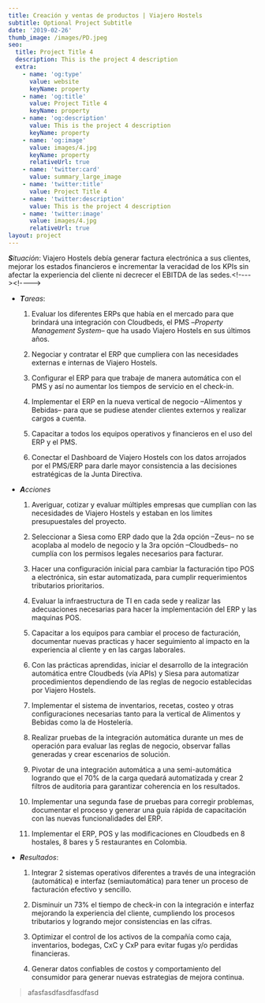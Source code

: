 ```yaml
---
title: Creación y ventas de productos | Viajero Hostels
subtitle: Optional Project Subtitle
date: '2019-02-26'
thumb_image: /images/PD.jpeg
seo:
  title: Project Title 4
  description: This is the project 4 description
  extra:
    - name: 'og:type'
      value: website
      keyName: property
    - name: 'og:title'
      value: Project Title 4
      keyName: property
    - name: 'og:description'
      value: This is the project 4 description
      keyName: property
    - name: 'og:image'
      value: images/4.jpg
      keyName: property
      relativeUrl: true
    - name: 'twitter:card'
      value: summary_large_image
    - name: 'twitter:title'
      value: Project Title 4
    - name: 'twitter:description'
      value: This is the project 4 description
    - name: 'twitter:image'
      value: images/4.jpg
      relativeUrl: true
layout: project
---
```

***S**ituación*: Viajero Hostels debía generar factura electrónica a sus clientes, mejorar los estados financieros e incrementar la veracidad de los KPIs sin afectar la experiencia del cliente ni decrecer el EBITDA de las sedes.\<!---->\<!---->

*   ***T**areas*:

    1.  Evaluar los diferentes ERPs que había en el mercado para que brindará una integración con Cloudbeds, el PMS –*Property Management System–* que ha usado Viajero Hostels en sus últimos años.

    2.  Negociar y contratar el ERP que cumpliera con las necesidades externas e internas de Viajero Hostels.

    3.  Configurar el ERP para que trabaje de manera automática con el PMS y así no aumentar los tiempos de servicio en el check-in.

    4.  Implementar el ERP en la nueva vertical de negocio –Alimentos y Bebidas– para que se pudiese atender clientes externos y realizar cargos a cuenta.

    5.  Capacitar a todos los equipos operativos y financieros en el uso del ERP y el PMS.

    6.  Conectar el Dashboard de Viajero Hostels con los datos arrojados por el PMS/ERP para darle mayor consistencia a las decisiones estratégicas de la Junta Directiva.

<!---->

*   ***A**cciones*

    1.  Averiguar, cotizar y evaluar múltiples empresas que cumplían con las necesidades de Viajero Hostels y estaban en los limites presupuestales del proyecto.

    2.  Seleccionar a Siesa como ERP dado que la 2da opción –Zeus– no se acoplaba al modelo de negocio y la 3ra opción –Cloudbeds– no cumplía con los permisos legales necesarios para facturar.

    3.  Hacer una configuración inicial para cambiar la facturación tipo POS a electrónica, sin estar automatizada, para cumplir requerimientos tributarios prioritarios.

    4.  Evaluar la infraestructura de TI en cada sede y realizar las adecuaciones necesarias para hacer la implementación del ERP y las maquinas POS.

    5.  Capacitar a los equipos para cambiar el proceso de facturación, documentar nuevas practicas y hacer seguimiento al impacto en la experiencia al cliente y en las cargas laborales.

    6.  Con las prácticas aprendidas, iniciar el desarrollo de la integración automática entre Cloudbeds (vía APIs) y Siesa para automatizar procedimientos dependiendo de las reglas de negocio establecidas por Viajero Hostels.

    7.  Implementar el sistema de inventarios, recetas, costeo y otras configuraciones necesarias tanto para la vertical de Alimentos y Bebidas como la de Hostelería.

    8.  Realizar pruebas de la integración automática durante un mes de operación para evaluar las reglas de negocio, observar fallas generadas y crear escenarios de solución.

    9.  Pivotar de una integración automática a una semi-automática logrando que el 70% de la carga quedará automatizada y crear 2 filtros de auditoria para garantizar coherencia en los resultados.

    10. Implementar una segunda fase de pruebas para corregir problemas, documentar el proceso y generar una guía rápida de capacitación con las nuevas funcionalidades del ERP.

    11. Implementar el ERP, POS y las modificaciones en Cloudbeds en 8 hostales, 8 bares y 5 restaurantes en Colombia.

<!---->

*   ***R**esultados*:

    1.  Integrar 2 sistemas operativos diferentes a través de una integración (automática) e interfaz (semiautomática) para tener un proceso de facturación efectivo y sencillo.

    2.  Disminuir un 73% el tiempo de check-in con la integración e interfaz mejorando la experiencia del cliente, cumpliendo los procesos tributarios y logrando mejor consistencias en las cifras.

    3.  Optimizar el control de los activos de la compañía como caja, inventarios, bodegas, CxC y CxP para evitar fugas y/o perdidas financieras.

    4.  Generar datos confiables de costos y comportamiento del consumidor para generar nuevas estrategias de mejora continua.

> afasfasdfasdfasdfasd
